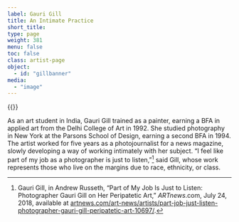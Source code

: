 ```yaml
---
label: Gauri Gill
title: An Intimate Practice
short_title:
type: page
weight: 381
menu: false
toc: false
class: artist-page
object:
  - id: "gillbanner"
media:
  - "image"
---
```

{{<q-figure id="gillbanner">}}

As an art student in India, Gauri Gill trained as a painter, earning a BFA in applied art from the Delhi College of Art in 1992. She studied photography in New York at the Parsons School of Design, earning a second BFA in 1994. The artist worked for five years as a photojournalist for a news magazine, slowly developing a way of working intimately with her subject. “I feel like part of my job as a photographer is just to listen,”[^1] said Gill, whose work represents those who live on the margins due to race, ethnicity, or class.

[^1]: Gauri Gill, in Andrew Russeth, “Part of My Job Is Just to Listen: Photographer Gauri Gill on Her Peripatetic Art,” *ARTnews*.com, July 24, 2018, available at [artnews.com/art-news/artists/part-job-just-listen-photographer-gauri-gill-peripatetic-art-10697/](https://www.artnews.com/art-news/artists/part-job-just-listen-photographer-gauri-gill-peripatetic-art-10697/).
